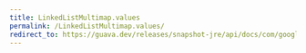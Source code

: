 ```yaml
---
title: LinkedListMultimap.values
permalink: /LinkedListMultimap.values/
redirect_to: https://guava.dev/releases/snapshot-jre/api/docs/com/google/common/collect/LinkedListMultimap.html#values--
---
```

